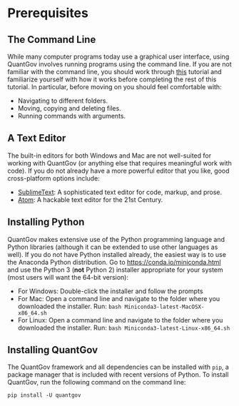 # Prerequisites

## The Command Line

While many computer programs today use a graphical user interface, using
QuantGov involves running programs using the command line. If you are not
familiar with the command line, you should work through
[this](https://tutorial.djangogirls.org/en/intro_to_command_line/) tutorial and
familiarize yourself with how it works before completing the rest of this
tutorial. In particular, before moving on you should feel comfortable with:

-   Navigating to different folders.
-   Moving, copying and deleting files.
-   Running commands with arguments.

## A Text Editor

The built-in editors for both Windows and Mac are not well-suited for working
with QuantGov (or anything else that requires meaningful work with code). If
you do not already have a more powerful editor that you like, good
cross-platform options include:

-   [SublimeText](https://www.sublimetext.com/): A sophisticated text editor
    for code, markup, and prose.
-   [Atom](https://atom.io/): A hackable text editor for the 21st Century.

## Installing Python

QuantGov makes extensive use of the Python programming language and Python
libraries (although it can be extended to use other languages as well). If you
do not have Python installed already, the easiest way is to use the Anaconda
Python distribution. Go to <https://conda.io/miniconda.html> and use the Python
3 (**not** Python 2) installer appropriate for your system (most users will
want the 64-bit version):

-   For Windows: Double-click the installer and follow the prompts
-   For Mac: Open a command line and navigate to the folder where you
    downloaded the installer. Run: `bash Miniconda3-latest-MacOSX-x86_64.sh`
-   For Linux: Open a command line and navigate to the folder where you
    downloaded the installer. Run: `bash Miniconda3-latest-Linux-x86_64.sh`

## Installing QuantGov

The QuantGov framework and all dependencies can be installed with `pip`, a
package manager that is included with recent versions of Python. To install
QuantGov, run the following command on the command line:

``` {.bash}
pip install -U quantgov
```
